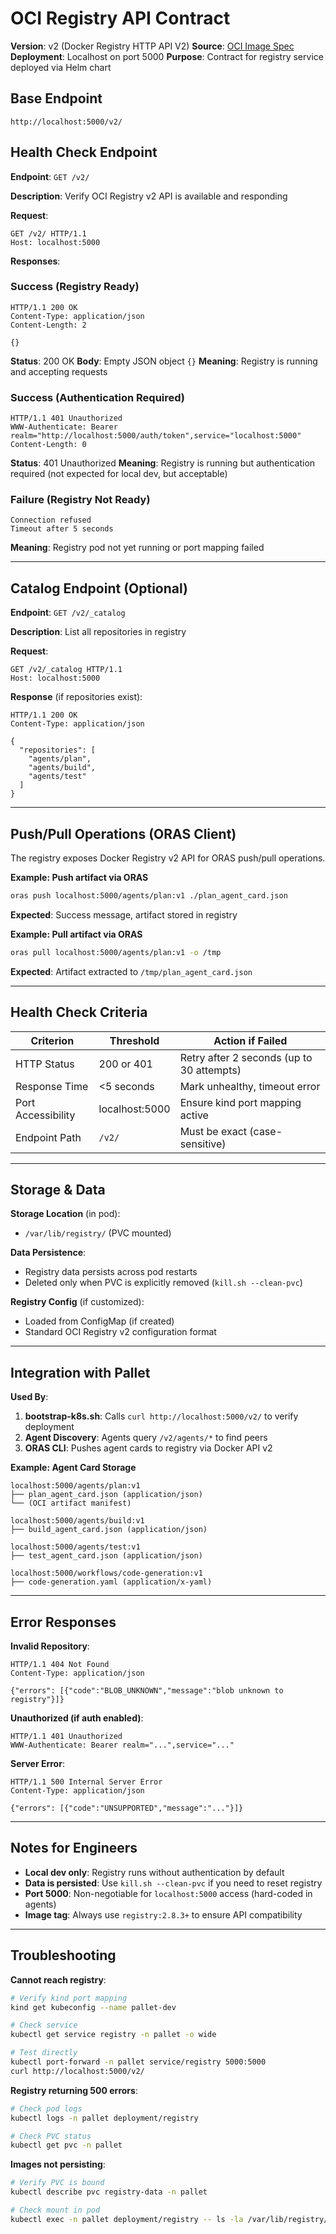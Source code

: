 # OCI Registry API Contract

**Version**: v2 (Docker Registry HTTP API V2)
**Source**: [OCI Image Spec](https://github.com/opencontainers/distribution-spec)
**Deployment**: Localhost on port 5000
**Purpose**: Contract for registry service deployed via Helm chart

## Base Endpoint

```
http://localhost:5000/v2/
```

## Health Check Endpoint

**Endpoint**: `GET /v2/`

**Description**: Verify OCI Registry v2 API is available and responding

**Request**:
```http
GET /v2/ HTTP/1.1
Host: localhost:5000
```

**Responses**:

### Success (Registry Ready)

```http
HTTP/1.1 200 OK
Content-Type: application/json
Content-Length: 2

{}
```

**Status**: 200 OK
**Body**: Empty JSON object `{}`
**Meaning**: Registry is running and accepting requests

### Success (Authentication Required)

```http
HTTP/1.1 401 Unauthorized
WWW-Authenticate: Bearer realm="http://localhost:5000/auth/token",service="localhost:5000"
Content-Length: 0
```

**Status**: 401 Unauthorized
**Meaning**: Registry is running but authentication required (not expected for local dev, but acceptable)

### Failure (Registry Not Ready)

```
Connection refused
Timeout after 5 seconds
```

**Meaning**: Registry pod not yet running or port mapping failed

---

## Catalog Endpoint (Optional)

**Endpoint**: `GET /v2/_catalog`

**Description**: List all repositories in registry

**Request**:
```http
GET /v2/_catalog HTTP/1.1
Host: localhost:5000
```

**Response** (if repositories exist):
```http
HTTP/1.1 200 OK
Content-Type: application/json

{
  "repositories": [
    "agents/plan",
    "agents/build",
    "agents/test"
  ]
}
```

---

## Push/Pull Operations (ORAS Client)

The registry exposes Docker Registry v2 API for ORAS push/pull operations.

**Example: Push artifact via ORAS**

```bash
oras push localhost:5000/agents/plan:v1 ./plan_agent_card.json
```

**Expected**: Success message, artifact stored in registry

**Example: Pull artifact via ORAS**

```bash
oras pull localhost:5000/agents/plan:v1 -o /tmp
```

**Expected**: Artifact extracted to `/tmp/plan_agent_card.json`

---

## Health Check Criteria

| Criterion | Threshold | Action if Failed |
|-----------|-----------|------------------|
| HTTP Status | 200 or 401 | Retry after 2 seconds (up to 30 attempts) |
| Response Time | <5 seconds | Mark unhealthy, timeout error |
| Port Accessibility | localhost:5000 | Ensure kind port mapping active |
| Endpoint Path | `/v2/` | Must be exact (case-sensitive) |

---

## Storage & Data

**Storage Location** (in pod):
- `/var/lib/registry/` (PVC mounted)

**Data Persistence**:
- Registry data persists across pod restarts
- Deleted only when PVC is explicitly removed (`kill.sh --clean-pvc`)

**Registry Config** (if customized):
- Loaded from ConfigMap (if created)
- Standard OCI Registry v2 configuration format

---

## Integration with Pallet

**Used By**:
1. **bootstrap-k8s.sh**: Calls `curl http://localhost:5000/v2/` to verify deployment
2. **Agent Discovery**: Agents query `/v2/agents/*` to find peers
3. **ORAS CLI**: Pushes agent cards to registry via Docker API v2

**Example: Agent Card Storage**

```
localhost:5000/agents/plan:v1
├── plan_agent_card.json (application/json)
└── (OCI artifact manifest)

localhost:5000/agents/build:v1
├── build_agent_card.json (application/json)

localhost:5000/agents/test:v1
├── test_agent_card.json (application/json)

localhost:5000/workflows/code-generation:v1
├── code-generation.yaml (application/x-yaml)
```

---

## Error Responses

**Invalid Repository**:
```http
HTTP/1.1 404 Not Found
Content-Type: application/json

{"errors": [{"code":"BLOB_UNKNOWN","message":"blob unknown to registry"}]}
```

**Unauthorized (if auth enabled)**:
```http
HTTP/1.1 401 Unauthorized
WWW-Authenticate: Bearer realm="...",service="..."
```

**Server Error**:
```http
HTTP/1.1 500 Internal Server Error
Content-Type: application/json

{"errors": [{"code":"UNSUPPORTED","message":"..."}]}
```

---

## Notes for Engineers

- **Local dev only**: Registry runs without authentication by default
- **Data is persisted**: Use `kill.sh --clean-pvc` if you need to reset registry
- **Port 5000**: Non-negotiable for `localhost:5000` access (hard-coded in agents)
- **Image tag**: Always use `registry:2.8.3+` to ensure API compatibility

---

## Troubleshooting

**Cannot reach registry**:
```bash
# Verify kind port mapping
kind get kubeconfig --name pallet-dev

# Check service
kubectl get service registry -n pallet -o wide

# Test directly
kubectl port-forward -n pallet service/registry 5000:5000
curl http://localhost:5000/v2/
```

**Registry returning 500 errors**:
```bash
# Check pod logs
kubectl logs -n pallet deployment/registry

# Check PVC status
kubectl get pvc -n pallet
```

**Images not persisting**:
```bash
# Verify PVC is bound
kubectl describe pvc registry-data -n pallet

# Check mount in pod
kubectl exec -n pallet deployment/registry -- ls -la /var/lib/registry/
```
